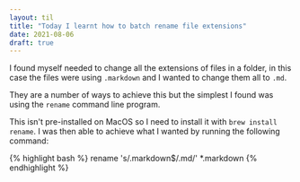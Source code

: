 ```yaml
---
layout: til
title: "Today I learnt how to batch rename file extensions"
date: 2021-08-06
draft: true
---
```


I found myself needed to change all the extensions of files in a folder, in this case the files were using `.markdown` and I wanted to change them all to `.md`.

They are a number of ways to achieve this but the simplest I found was using the `rename` command line program.

This isn't pre-installed on MacOS so I need to install it with `brew install rename`. I was then able to achieve what I wanted by running the following command:

{% highlight bash %}
rename 's/.markdown$/.md/' *.markdown
{% endhighlight %}